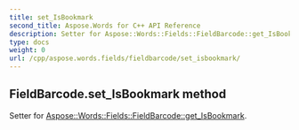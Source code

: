 ```yaml
---
title: set_IsBookmark
second_title: Aspose.Words for C++ API Reference
description: Setter for Aspose::Words::Fields::FieldBarcode::get_IsBookmark. 
type: docs
weight: 0
url: /cpp/aspose.words.fields/fieldbarcode/set_isbookmark/
---
```

## FieldBarcode.set_IsBookmark method


Setter for [Aspose::Words::Fields::FieldBarcode::get_IsBookmark](./get_isbookmark/).

